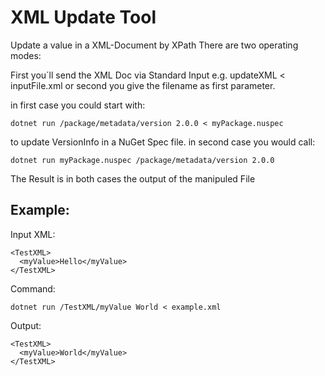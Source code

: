 # XML Update Tool

Update a value in a XML-Document by XPath
There are two operating modes:

First you´ll send the XML Doc via Standard Input   e.g.  updateXML <parameter> < inputFile.xml
or second you give the filename as first parameter.

in first case you could start with:

    dotnet run /package/metadata/version 2.0.0 < myPackage.nuspec

to update VersionInfo in a NuGet Spec file.
in second case you would call:

    dotnet run myPackage.nuspec /package/metadata/version 2.0.0

The Result is in both cases the output of the manipuled File

## Example:

Input XML:
```
<TestXML>
  <myValue>Hello</myValue>
</TestXML>
```
Command:

    dotnet run /TestXML/myValue World < example.xml

Output:
```
<TestXML>
  <myValue>World</myValue>
</TestXML>
```